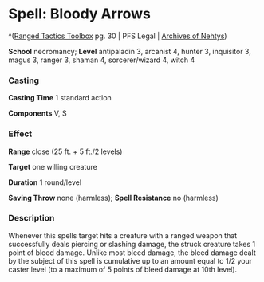# Spell: Bloody Arrows

^([Ranged Tactics Toolbox][ss-bloody-arrows] pg. 30 | PFS Legal | [Archives of Nehtys][sn-bloody-arrows])

**School** necromancy; **Level** antipaladin 3, arcanist 4, hunter 3, inquisitor 3, magus 3, ranger 3, shaman 4, sorcerer/wizard 4, witch 4

### Casting

**Casting Time** 1 standard action  

**Components** V, S

### Effect

**Range** close (25 ft. + 5 ft./2 levels)  

**Target** one willing creature  

**Duration** 1 round/level  

**Saving Throw** none (harmless); **Spell Resistance** no (harmless)

### Description

Whenever this spells target hits a creature with a ranged weapon that successfully deals piercing or slashing damage, the struck creature takes 1 point of bleed damage. Unlike most bleed damage, the bleed damage dealt by the subject of this spell is cumulative up to an amount equal to 1/2 your caster level (to a maximum of 5 points of bleed damage at 10th level).

[ss-bloody-arrows]: http://paizo.com/products/btpy99s6
[sn-bloody-arrows]: http://www.archivesofnethys.com/SpellDisplay.aspx?ItemName=Bloody%20Arrows